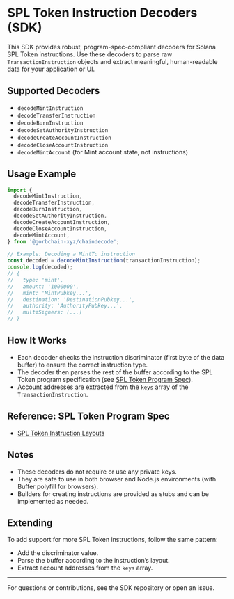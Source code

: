 # SPL Token Instruction Decoders (SDK)

This SDK provides robust, program-spec-compliant decoders for Solana SPL Token instructions. Use these decoders to parse raw `TransactionInstruction` objects and extract meaningful, human-readable data for your application or UI.

## Supported Decoders

- `decodeMintInstruction`
- `decodeTransferInstruction`
- `decodeBurnInstruction`
- `decodeSetAuthorityInstruction`
- `decodeCreateAccountInstruction`
- `decodeCloseAccountInstruction`
- `decodeMintAccount` (for Mint account state, not instructions)

## Usage Example

```typescript
import {
  decodeMintInstruction,
  decodeTransferInstruction,
  decodeBurnInstruction,
  decodeSetAuthorityInstruction,
  decodeCreateAccountInstruction,
  decodeCloseAccountInstruction,
  decodeMintAccount,
} from '@gorbchain-xyz/chaindecode';

// Example: Decoding a MintTo instruction
const decoded = decodeMintInstruction(transactionInstruction);
console.log(decoded);
// {
//   type: 'mint',
//   amount: '1000000',
//   mint: 'MintPubkey...',
//   destination: 'DestinationPubkey...',
//   authority: 'AuthorityPubkey...',
//   multiSigners: [...]
// }
```

## How It Works

- Each decoder checks the instruction discriminator (first byte of the data buffer) to ensure the correct instruction type.
- The decoder then parses the rest of the buffer according to the SPL Token program specification (see [SPL Token Program Spec](https://github.com/solana-labs/solana-program-library/blob/master/token/program/src/instruction.rs)).
- Account addresses are extracted from the `keys` array of the `TransactionInstruction`.

## Reference: SPL Token Program Spec
- [SPL Token Instruction Layouts](https://github.com/solana-labs/solana-program-library/blob/master/token/program/src/instruction.rs)

## Notes
- These decoders do not require or use any private keys.
- They are safe to use in both browser and Node.js environments (with Buffer polyfill for browsers).
- Builders for creating instructions are provided as stubs and can be implemented as needed.

## Extending
To add support for more SPL Token instructions, follow the same pattern:
- Add the discriminator value.
- Parse the buffer according to the instruction’s layout.
- Extract account addresses from the `keys` array.

---

For questions or contributions, see the SDK repository or open an issue.

